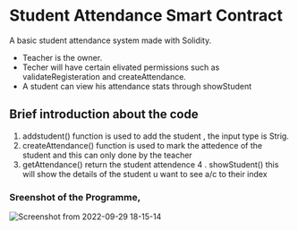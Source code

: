# Student Attendance Smart Contract 
A basic student attendance system made with Solidity.

* Teacher is the owner.
* Techer will have certain elivated permissions such as validateRegisteration and createAttendance.
* A student can view his attendance stats through showStudent


## Brief introduction about the code 
 
 1. addstudent() function is used to add the student ,  the input type is Strig.
 2. createAttendance() function is used to mark the attedence of  the student  and this can only done by the teacher 
 3. getAttendance()  return the student attendence 
 4 . showStudent() this will show the details of the student u want to see a/c to their index
 
 ### Sreenshot of the Programme, 
 
 
![Screenshot from 2022-09-29 18-15-14](https://user-images.githubusercontent.com/105157723/193347333-45c14e3e-3785-481b-9691-3351f64f53f8.png)
